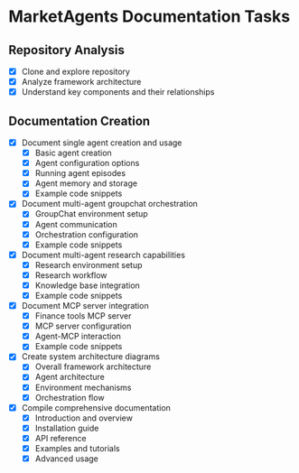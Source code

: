 # MarketAgents Documentation Tasks

## Repository Analysis
- [x] Clone and explore repository
- [x] Analyze framework architecture
- [x] Understand key components and their relationships

## Documentation Creation
- [x] Document single agent creation and usage
  - [x] Basic agent creation
  - [x] Agent configuration options
  - [x] Running agent episodes
  - [x] Agent memory and storage
  - [x] Example code snippets
- [x] Document multi-agent groupchat orchestration
  - [x] GroupChat environment setup
  - [x] Agent communication
  - [x] Orchestration configuration
  - [x] Example code snippets
- [x] Document multi-agent research capabilities
  - [x] Research environment setup
  - [x] Research workflow
  - [x] Knowledge base integration
  - [x] Example code snippets
- [x] Document MCP server integration
  - [x] Finance tools MCP server
  - [x] MCP server configuration
  - [x] Agent-MCP interaction
  - [x] Example code snippets
- [x] Create system architecture diagrams
  - [x] Overall framework architecture
  - [x] Agent architecture
  - [x] Environment mechanisms
  - [x] Orchestration flow
- [x] Compile comprehensive documentation
  - [x] Introduction and overview
  - [x] Installation guide
  - [x] API reference
  - [x] Examples and tutorials
  - [x] Advanced usage
